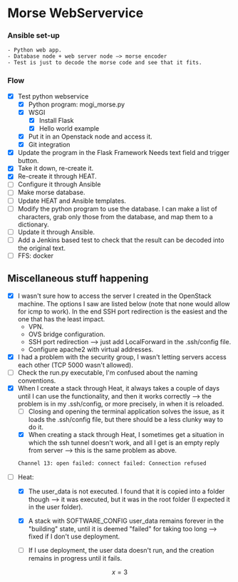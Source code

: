 # Morse WebServervice


### Ansible set-up
    - Python web app.
    - Database node + web server node —> morse encoder
    - Test is just to decode the morse code and see that it fits.

### Flow

- [x] Test python webservice
    - [x] Python program: mogi_morse.py
    - [x] WSGI
        - [x] Install Flask
        - [x] Hello world example
    - [x] Put it in an Openstack node and access it.
    - [x] Git integration
- [x] Update the program in the Flask Framework
      Needs text field and trigger button.
- [x] Take it down, re-create it.
- [x] Re-create it through HEAT.
- [ ] Configure it through Ansible
- [ ] Make morse database.
- [ ] Update HEAT and Ansible templates.
- [ ] Modify the python program to use the database.
      I can make a list of characters, grab only those from the database, and map them to a dictionary.
- [ ] Update it through Ansible.
- [ ] Add a Jenkins based test to check that the result can be decoded into the original text.
- [ ] FFS: docker

## Miscellaneous stuff happening

- [x] I wasn't sure how to access the server I created in the OpenStack machine. The options I saw are listed below (note that none would allow for icmp to work). In the end SSH port redirection is the easiest and the one that has the least impact.
    - VPN.
    - OVS bridge configuration.
    - SSH port redirection --> just add LocalForward in the .ssh/config file.
    - Configure apache2 with virtual addresses.
- [x] I had a problem with the security group, I wasn't letting servers access each other (TCP 5000 wasn't allowed).
- [ ] Check the run.py executable, I'm confused about the naming conventions.
- [x] When I create a stack through Heat, it always takes a couple of days until I can use the functionality, and then it works correctly --> the problem is in my .ssh/config, or more precisely, in when it is reloaded.
  - [ ] Closing and opening the terminal application solves the issue, as it loads the .ssh/config file, but there should be a less clunky way to do it.
  - [x] When creating a stack through Heat, I sometimes get a situation in which the ssh tunnel doesn't work, and all I get is an empty reply from server --> this is the same problem as above.
  ```bash
  Channel 13: open failed: connect failed: Connection refused
  ```
- [ ] Heat:
  - [x] The user_data is not executed. I found that it is copied into a folder though --> it was executed, but it was in the root folder (I expected it in the user folder).
  - [x] A stack with SOFTWARE_CONFIG user_data remains forever in the "building" state, until it is deemed "failed" for taking too long --> fixed if I don't use deployment.
  - [ ] If I use deployment, the user data doesn't run, and the creation remains in progress until it fails.



$$
x = 3
$$
